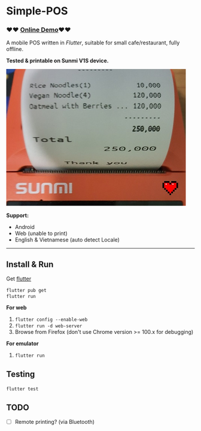 # Simple-POS

### ❤️❤️ [Online Demo](https://tcd93.github.io/flutter-pos)❤️❤️

A mobile POS written in _Flutter_, suitable for small cafe/restaurant, fully offline.

**Tested & printable on **Sunmi V1S** device.**

![sunmi_v1s](.github/resource/print.jpg)

**Support:**

- Android
- Web (unable to print)
- English & Vietnamese (auto detect Locale)

---

## Install & Run

Get [flutter](https://flutter.dev/)

```
flutter pub get
flutter run
```

**For web**

1. `flutter config --enable-web`
2. `flutter run -d web-server`
3. Browse from Firefox (don't use Chrome version >= 100.x for debugging)

**For emulator**
1. `flutter run`

## Testing

`flutter test`

## TODO
- [ ] Remote printing? (via Bluetooth)
